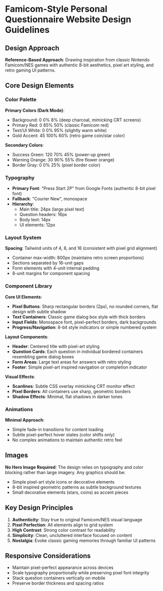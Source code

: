 # Famicom-Style Personal Questionnaire Website Design Guidelines

## Design Approach
**Reference-Based Approach**: Drawing inspiration from classic Nintendo Famicom/NES games with authentic 8-bit aesthetics, pixel art styling, and retro gaming UI patterns.

## Core Design Elements

### Color Palette
**Primary Colors (Dark Mode)**:
- Background: 0 0% 8% (deep charcoal, mimicking CRT screens)
- Primary Red: 0 85% 50% (classic Famicom red)
- Text/UI White: 0 0% 95% (slightly warm white)
- Gold Accent: 45 100% 60% (retro game coin/star color)

**Secondary Colors**:
- Success Green: 120 70% 45% (power-up green)
- Warning Orange: 30 90% 55% (fire flower orange)
- Border Gray: 0 0% 25% (pixel border color)

### Typography
- **Primary Font**: "Press Start 2P" from Google Fonts (authentic 8-bit pixel font)
- **Fallback**: "Courier New", monospace
- **Hierarchy**: 
  - Main title: 24px (large pixel text)
  - Question headers: 16px 
  - Body text: 14px
  - UI elements: 12px

### Layout System
**Spacing**: Tailwind units of 4, 8, and 16 (consistent with pixel grid alignment)
- Container max-width: 800px (maintains retro screen proportions)
- Sections separated by 16-unit gaps
- Form elements with 4-unit internal padding
- 8-unit margins for component spacing

### Component Library

**Core UI Elements**:
- **Pixel Buttons**: Sharp rectangular borders (2px), no rounded corners, flat design with subtle shadow
- **Text Containers**: Classic game dialog box style with thick borders
- **Input Fields**: Monospace font, pixel-perfect borders, dark backgrounds
- **Progress/Navigation**: 8-bit style indicators or simple numbered system

**Layout Components**:
- **Header**: Centered title with pixel-art styling
- **Question Cards**: Each question in individual bordered containers resembling game dialog boxes
- **Form Areas**: Large text areas for answers with retro styling
- **Footer**: Simple pixel-art inspired navigation or completion indicator

**Visual Effects**:
- **Scanlines**: Subtle CSS overlay mimicking CRT monitor effect
- **Pixel Borders**: All containers use sharp, geometric borders
- **Shadow Effects**: Minimal, flat shadows in darker tones

### Animations
**Minimal Approach**: 
- Simple fade-in transitions for content loading
- Subtle pixel-perfect hover states (color shifts only)
- No complex animations to maintain authentic retro feel

## Images
**No Hero Image Required**: The design relies on typography and color blocking rather than large imagery. Any graphics should be:
- Simple pixel-art style icons or decorative elements
- 8-bit inspired geometric patterns as subtle background textures
- Small decorative elements (stars, coins) as accent pieces

## Key Design Principles
1. **Authenticity**: Stay true to original Famicom/NES visual language
2. **Pixel Perfection**: All elements align to grid system
3. **High Contrast**: Strong color contrast for readability
4. **Simplicity**: Clean, uncluttered interface focused on content
5. **Nostalgia**: Evoke classic gaming memories through familiar UI patterns

## Responsive Considerations
- Maintain pixel-perfect appearance across devices
- Scale typography proportionally while preserving pixel font integrity
- Stack question containers vertically on mobile
- Preserve border thickness and spacing ratios